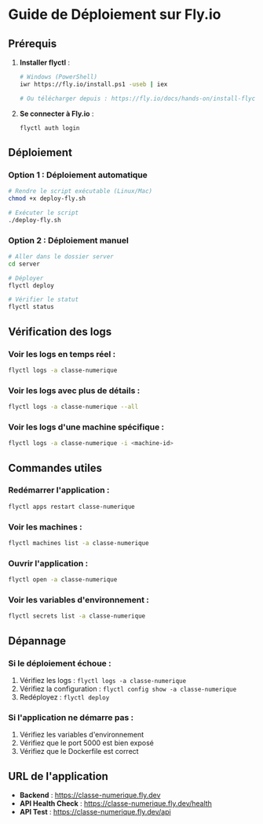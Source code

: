 # Guide de Déploiement sur Fly.io

## Prérequis

1. **Installer flyctl** :
   ```bash
   # Windows (PowerShell)
   iwr https://fly.io/install.ps1 -useb | iex
   
   # Ou télécharger depuis : https://fly.io/docs/hands-on/install-flyctl/
   ```

2. **Se connecter à Fly.io** :
   ```bash
   flyctl auth login
   ```

## Déploiement

### Option 1 : Déploiement automatique
```bash
# Rendre le script exécutable (Linux/Mac)
chmod +x deploy-fly.sh

# Exécuter le script
./deploy-fly.sh
```

### Option 2 : Déploiement manuel
```bash
# Aller dans le dossier server
cd server

# Déployer
flyctl deploy

# Vérifier le statut
flyctl status
```

## Vérification des logs

### Voir les logs en temps réel :
```bash
flyctl logs -a classe-numerique
```

### Voir les logs avec plus de détails :
```bash
flyctl logs -a classe-numerique --all
```

### Voir les logs d'une machine spécifique :
```bash
flyctl logs -a classe-numerique -i <machine-id>
```

## Commandes utiles

### Redémarrer l'application :
```bash
flyctl apps restart classe-numerique
```

### Voir les machines :
```bash
flyctl machines list -a classe-numerique
```

### Ouvrir l'application :
```bash
flyctl open -a classe-numerique
```

### Voir les variables d'environnement :
```bash
flyctl secrets list -a classe-numerique
```

## Dépannage

### Si le déploiement échoue :
1. Vérifiez les logs : `flyctl logs -a classe-numerique`
2. Vérifiez la configuration : `flyctl config show -a classe-numerique`
3. Redéployez : `flyctl deploy`

### Si l'application ne démarre pas :
1. Vérifiez les variables d'environnement
2. Vérifiez que le port 5000 est bien exposé
3. Vérifiez que le Dockerfile est correct

## URL de l'application
- **Backend** : https://classe-numerique.fly.dev
- **API Health Check** : https://classe-numerique.fly.dev/health
- **API Test** : https://classe-numerique.fly.dev/api 